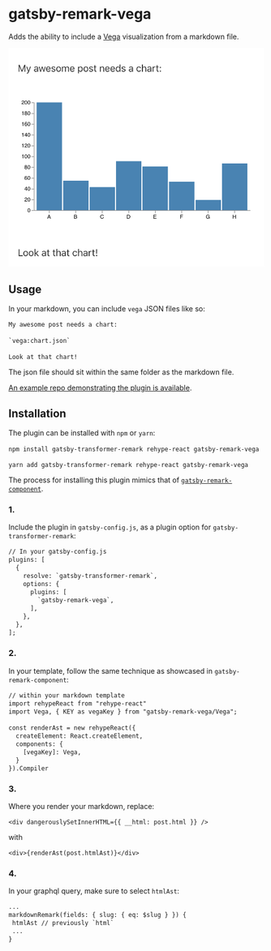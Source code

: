 # gatsby-remark-vega

Adds the ability to include a [Vega](https://vega.github.io/vega/) visualization from a markdown file.

![An example of an embedded Vega visualization](chart.png)

## Usage

In your markdown, you can include `vega` JSON files like so:

```
My awesome post needs a chart:

`vega:chart.json`

Look at that chart!
```

The json file should sit within the same folder as the markdown file.

[An example repo demonstrating the plugin is available](https://github.com/thekevinscott/gatsby-remark-vega-example).

## Installation

The plugin can be installed with `npm` or `yarn`:

`npm install gatsby-transformer-remark rehype-react gatsby-remark-vega`

`yarn add gatsby-transformer-remark rehype-react gatsby-remark-vega`

The process for installing this plugin mimics that of [`gatsby-remark-component`](https://github.com/hebilicious/gatsby-remark-component).

### 1.
Include the plugin in `gatsby-config.js`, as a plugin option for `gatsby-transformer-remark`:
```
// In your gatsby-config.js
plugins: [
  {
    resolve: `gatsby-transformer-remark`,
    options: {
      plugins: [
        `gatsby-remark-vega`,
      ],
    },
  },
];
```

### 2.
In your template, follow the same technique as showcased in `gatsby-remark-component`:

```
// within your markdown template
import rehypeReact from "rehype-react"
import Vega, { KEY as vegaKey } from "gatsby-remark-vega/Vega";

const renderAst = new rehypeReact({
  createElement: React.createElement,
  components: {
    [vegaKey]: Vega,
  }
}).Compiler
```

### 3.
Where you render your markdown, replace:

```
<div dangerouslySetInnerHTML={{ __html: post.html }} />
```

with

```
<div>{renderAst(post.htmlAst)}</div>
```

### 4.
In your graphql query, make sure to select `htmlAst`:

```
...
markdownRemark(fields: { slug: { eq: $slug } }) {
 htmlAst // previously `html`
 ...
}
```
